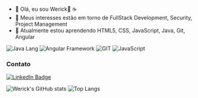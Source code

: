- 👋 Olá, eu sou Werick:tea: :coffee:
- 👀 Meus interesses estão em torno de FullStack Development, Security, Project Management
- 🌱 Atualmente estou aprendendo HTML5, CSS, JavaScript, Java, Git, Angular

![Java Lang](https://img.shields.io/badge/Java-ED8B00?style=for-the-badge&logo=java&logoColor=white) ![Angular Framework](https://img.shields.io/badge/Angular-DD0031?style=for-the-badge&logo=angular&logoColor=white) ![GIT](https://img.shields.io/badge/GIT-E44C30?style=for-the-badge&logo=git&logoColor=white)  ![JavaScript](https://img.shields.io/badge/JavaScript-323330?style=for-the-badge&logo=javascript&logoColor=F7DF1E)


<!--  ![GitHub stats](https://github-readme-stats.vercel.app/api?username=wericks&show_icons=true&theme=radical) -->



<!-- - I’m looking to collaborate on ... -->
<!-- - 📫 How to reach me  -->

### Contato
[![LinkedIn Badge](https://img.shields.io/badge/LinkedIn-0077B5?style=for-the-badge&logo=linkedin&logoColor=white)](https://www.linkedin.com/in/werick-souza/)

<!---
wericks/wericks is a ✨ special ✨ repository because its `README.md` (this file) appears on your GitHub profile.
You can click the Preview link to take a look at your changes.
--->

![Werick's GitHub stats](https://github-readme-stats.vercel.app/api?username=wericks&count_private=true&theme=gruvbox)
![Top Langs](https://github-readme-stats.vercel.app/api/top-langs/?username=wericks&langs_count=8&theme=gruvbox)


